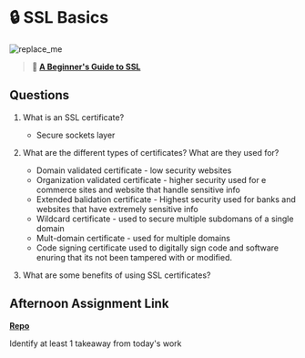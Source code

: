 # 🔒 SSL Basics

![replace_me](https://codeworks.blob.core.windows.net/public/assets/img/illustrations/placeholder.svg)

> **📖 [A Beginner's Guide to SSL](https://codeworksacademy.com/fs-student-guide/resources/wk8-9/07-SSL)**

## Questions

1. What is an SSL certificate?
    - Secure sockets layer

2. What are the different types of certificates? What are they used for?
    - Domain validated certificate - low security websites 
    - Organization validated certificate - higher security used for e commerce sites and website that handle sensitive info
    - Extended balidation certificate - Highest security used for banks and websites that have extremely sensitive info
    - Wildcard certificate - used to secure multiple subdomans of a single domain
    - Mult-domain certificate - used for multiple domains
    - Code signing certificate used to digitally sign code and software enuring that its not been tampered with or modified.

3. What are some benefits of using SSL certificates?

## Afternoon Assignment Link

**[Repo](https://github.com/HardlySalty/<ASSIGNMENT_REPO>)**

Identify at least 1 takeaway from today's work
